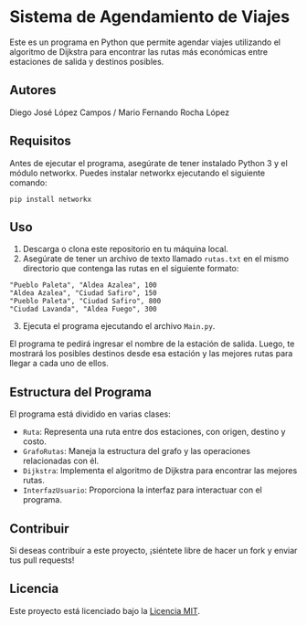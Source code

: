 # Sistema de Agendamiento de Viajes

Este es un programa en Python que permite agendar viajes utilizando el algoritmo de Dijkstra para encontrar las rutas más económicas entre estaciones de salida y destinos posibles.



## Autores
  Diego José López Campos /
  Mario Fernando Rocha López


## Requisitos

Antes de ejecutar el programa, asegúrate de tener instalado Python 3 y el módulo networkx. Puedes instalar networkx ejecutando el siguiente comando:

```
pip install networkx
```

## Uso

1. Descarga o clona este repositorio en tu máquina local.
2. Asegúrate de tener un archivo de texto llamado `rutas.txt` en el mismo directorio que contenga las rutas en el siguiente formato:

```
"Pueblo Paleta", "Aldea Azalea", 100
"Aldea Azalea", "Ciudad Safiro", 150
"Pueblo Paleta", "Ciudad Safiro", 800
"Ciudad Lavanda", "Aldea Fuego", 300
```

3. Ejecuta el programa ejecutando el archivo `Main.py`.

El programa te pedirá ingresar el nombre de la estación de salida. Luego, te mostrará los posibles destinos desde esa estación y las mejores rutas para llegar a cada uno de ellos.

## Estructura del Programa

El programa está dividido en varias clases:

- `Ruta`: Representa una ruta entre dos estaciones, con origen, destino y costo.
- `GrafoRutas`: Maneja la estructura del grafo y las operaciones relacionadas con él.
- `Dijkstra`: Implementa el algoritmo de Dijkstra para encontrar las mejores rutas.
- `InterfazUsuario`: Proporciona la interfaz para interactuar con el programa.

## Contribuir

Si deseas contribuir a este proyecto, ¡siéntete libre de hacer un fork y enviar tus pull requests!

## Licencia

Este proyecto está licenciado bajo la [Licencia MIT](LICENSE).
